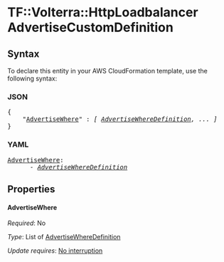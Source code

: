 # TF::Volterra::HttpLoadbalancer AdvertiseCustomDefinition

## Syntax

To declare this entity in your AWS CloudFormation template, use the following syntax:

### JSON

<pre>
{
    "<a href="#advertisewhere" title="AdvertiseWhere">AdvertiseWhere</a>" : <i>[ <a href="advertisewheredefinition.md">AdvertiseWhereDefinition</a>, ... ]</i>
}
</pre>

### YAML

<pre>
<a href="#advertisewhere" title="AdvertiseWhere">AdvertiseWhere</a>: <i>
      - <a href="advertisewheredefinition.md">AdvertiseWhereDefinition</a></i>
</pre>

## Properties

#### AdvertiseWhere

_Required_: No

_Type_: List of <a href="advertisewheredefinition.md">AdvertiseWhereDefinition</a>

_Update requires_: [No interruption](https://docs.aws.amazon.com/AWSCloudFormation/latest/UserGuide/using-cfn-updating-stacks-update-behaviors.html#update-no-interrupt)

